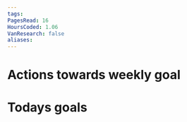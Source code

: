 ```yaml
---
tags: 
PagesRead: 16
HoursCoded: 1.06
VanResearch: false
aliases:
---
```

# Actions towards weekly goal
# Todays goals